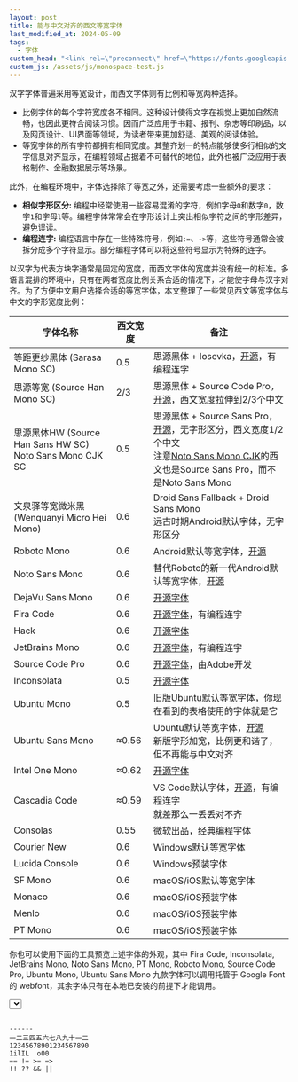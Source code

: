 ```yaml
---
layout: post
title: 能与中文对齐的西文等宽字体
last_modified_at: 2024-05-09
tags:
  - 字体
custom_head: "<link rel=\"preconnect\" href=\"https://fonts.googleapis.com\">\r<link rel=\"preconnect\" href=\"https://fonts.gstatic.com\" crossorigin>\r<link href=\"https://fonts.googleapis.com/css2?family=Fira+Code:wght@300..700&family=Inconsolata:wght@200..900&family=JetBrains+Mono:ital,wght@0,100..800;1,100..800&family=Noto+Sans+Mono:wght@100..900&family=PT+Mono&family=Roboto+Mono:ital,wght@0,100..700;1,100..700&family=Source+Code+Pro:ital,wght@0,200..900;1,200..900&family=Ubuntu+Mono:ital,wght@0,400;0,700;1,400;1,700&family=Ubuntu+Sans+Mono:wght@400..700&display=swap\" rel=\"stylesheet\">"
custom_js: /assets/js/monospace-test.js
---
```

汉字字体普遍采用等宽设计，而西文字体则有比例和等宽两种选择。

- 比例字体的每个字符宽度各不相同。这种设计使得文字在视觉上更加自然流畅，也因此更符合阅读习惯。因而广泛应用于书籍、报刊、杂志等印刷品，以及网页设计、UI界面等领域，为读者带来更加舒适、美观的阅读体验。
- 等宽字体的所有字符都拥有相同宽度。其整齐划一的特点能够使多行相似的文字信息对齐显示，在编程领域占据着不可替代的地位，此外也被广泛应用于表格制作、金融数据展示等场景。

此外，在编程环境中，字体选择除了等宽之外，还需要考虑一些额外的要求：

- **相似字形区分:** 编程中经常使用一些容易混淆的字符，例如字母```O```和数字```0```，数字```1```和字母```l```等。编程字体常常会在字形设计上突出相似字符之间的字形差异，避免误读。
- **编程连字:** 编程语言中存在一些特殊符号，例如```:=```、```->```等，这些符号通常会被拆分成多个字符显示。部分编程字体可以将这些符号显示为特殊的连字。

以汉字为代表方块字通常是固定的宽度，而西文字体的宽度并没有统一的标准。多语言混排的环境中，只有在两者宽度比例关系合适的情况下，才能使字母与汉字对齐。为了方便中文用户选择合适的等宽字体，本文整理了一些常见西文等宽字体与中文的字形宽度比例：

| 字体名称                                                    | 西文宽度  | 备注                                                                                                                                                                                                                      |
| ------------------------------------------------------- | ----- | ----------------------------------------------------------------------------------------------------------------------------------------------------------------------------------------------------------------------- |
| 等距更纱黑体 (Sarasa Mono SC)                                 | 0.5   | 思源黑体 + Iosevka，[开源](https://github.com/be5invis/Sarasa-Gothic)，有编程连字                                                                                                                                                    |
| 思源等宽 (Source Han Mono SC)                               | 2/3   | 思源黑体 + Source Code Pro，[开源](https://github.com/adobe-fonts/source-han-mono)，西文宽度拉伸到2/3个中文                                                                                                                               |
| 思源黑体HW (Source Han Sans HW SC)<br>Noto Sans Mono CJK SC | 0.5   | 思源黑体 + Source Sans Pro，[开源](https://github.com/adobe-fonts/source-han-sans)，无字形区分，西文宽度1/2个中文<br>注意[Noto Sans Mono CJK](https://github.com/notofonts/noto-cjk/tree/main/Sans/Mono)的西文也是Source Sans Pro，而不是Noto Sans Mono |
| 文泉驿等宽微米黑 (Wenquanyi Micro Hei Mono)                     | 0.6   | Droid Sans Fallback + Droid Sans Mono<br>远古时期Android默认字体，无字形区分                                                                                                                                                          |
| Roboto Mono                                             | 0.6   | Android默认等宽字体，[开源](https://github.com/googlefonts/RobotoMono)                                                                                                                                                           |
| Noto Sans Mono                                          | 0.6   | 替代Roboto的新一代Android默认等宽字体，[开源](https://github.com/notofonts/noto-fonts)                                                                                                                                                 |
| DejaVu Sans Mono                                        | 0.6   | [开源字体](https://github.com/dejavu-fonts/dejavu-fonts)                                                                                                                                                                    |
| Fira Code                                               | 0.6   | [开源字体](https://github.com/intel/intel-one-mono)，有编程连字                                                                                                                                                                   |
| Hack                                                    | 0.6   | [开源字体](https://github.com/source-foundry/Hack)                                                                                                                                                                          |
| JetBrains Mono                                          | 0.6   | [开源字体](https://github.com/JetBrains/JetBrainsMono/)，有编程连字                                                                                                                                                               |
| Source Code Pro                                         | 0.6   | [开源字体](https://github.com/adobe-fonts/source-code-pro)，由Adobe开发                                                                                                                                                         |
| Inconsolata                                             | 0.5   | [开源字体](https://github.com/googlefonts/Inconsolata)                                                                                                                                                                      |
| Ubuntu Mono                                             | 0.5   | 旧版Ubuntu默认等宽字体，你现在看到的表格使用的字体就是它                                                                                                                                                                                         |
| Ubuntu Sans Mono                                        | ≈0.56 | Ubuntu默认等宽字体，[开源](https://github.com/canonical/Ubuntu-Sans-Mono-fonts)<br>新版字形加宽，比例更和谐了，但不再能与中文对齐                                                                                                                       |
| Intel One Mono                                          | ≈0.62 | [开源字体](https://github.com/intel/intel-one-mono)                                                                                                                                                                         |
| Cascadia Code                                           | ≈0.59 | VS Code默认字体，[开源](https://github.com/microsoft/cascadia-code)，有编程连字<br>就差那么一丢丢对不齐                                                                                                                                        |
| Consolas                                                | 0.55  | 微软出品，经典编程字体                                                                                                                                                                                                             |
| Courier New                                             | 0.6   | Windows默认等宽字体                                                                                                                                                                                                           |
| Lucida Console                                          | 0.6   | Windows预装字体                                                                                                                                                                                                             |
| SF Mono                                                 | 0.6   | macOS/iOS默认等宽字体                                                                                                                                                                                                         |
| Monaco                                                  | 0.6   | macOS/iOS预装字体                                                                                                                                                                                                           |
| Menlo                                                   | 0.6   | macOS/iOS预装字体                                                                                                                                                                                                           |
| PT Mono                                                 | 0.6   | macOS/iOS预装字体                                                                                                                                                                                                           |

你也可以使用下面的工具预览上述字体的外观，其中 Fira Code, Inconsolata, JetBrains Mono, Noto Sans Mono, PT Mono, Roboto Mono, Source Code Pro, Ubuntu Mono, Ubuntu Sans Mono 九款字体可以调用托管于 Google Font 的 webfont，其余字体只有在本地已安装的前提下才能调用。

<select id="fontselect"></select>

<div><pre><code id="fontpreview" style="font-family: monospace;">
------
一二三四五六七八九十一二
12345678901234567890
1ilIL  oO0
== != >= =>
!! ?? && ||
</code></pre></div>